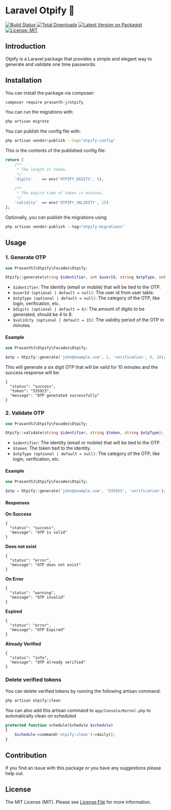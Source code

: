# Laravel Otpify 🔑

[![Build Status](https://scrutinizer-ci.com/g/prasanth-j/otpify/badges/build.png?b=master)](https://scrutinizer-ci.com/g/prasanth-j/otpify/build-status/master)
[![Total Downloads](https://img.shields.io/packagist/dt/prasanth-j/otpify.svg)](https://packagist.org/packages/prasanth-j/otpify)
[![Latest Version on Packagist](https://img.shields.io/packagist/v/prasanth-j/otpify)](https://packagist.org/packages/prasanth-j/otpify)
[![License: MIT](https://img.shields.io/packagist/l/prasanth-j/otpify)](https://opensource.org/licenses/MIT)

## Introduction

Otpify is a Laravel package that provides a simple and elegant way to generate and validate one time passwords.

## Installation

You can install the package via composer:

```bash
composer require prasanth-j/otpify
```

You can run the migrations with:

```bash
php artisan migrate
```

You can publish the config file with:

```bash
php artisan vendor:publish --tag="otpify-config"
```

This is the contents of the published config file:

```php
return [
    /**
     * The length of token.
     */
    'digits'    => env('OTPIFY_DIGITS', 6),

    /**
     * The expiry time of token in minutes.
     */
    'validity'  => env('OTPIFY_VALIDITY', 15)
];
```

Optionally, you can publish the migrations using

```php
php artisan vendor:publish --tag="otpify-migrations"
```

## Usage

### 1. Generate OTP

```php
use PrasanthJ\Otpify\Facades\Otpify;

Otpify::generate(string $identifier, int $userId, string $otpType, int $digits, int $validity);
```

-   `$identifier`: The identity (email or mobile) that will be tied to the OTP.
-   `$userId (optional | default = null)`: The user id from user table.
-   `$otpType (optional | default = null)`: The category of the OTP, like login, verification, etc.
-   `$digits (optional | default = 6)`: The amount of digits to be generated, should be 4 to 8.
-   `$validity (optional | default = 15)`: The validity period of the OTP in minutes.

#### Example

```php
use PrasanthJ\Otpify\Facades\Otpify;

$otp = Otpify::generate('john@example.com', 2, 'verification', 6, 10);
```

This will generate a six digit OTP that will be valid for 10 minutes and the success response will be:

```object
{
  "status": "success",
  "token": "535923",
  "message": "OTP genetated successfully"
}
```

### 2. Validate OTP

```php
use PrasanthJ\Otpify\Facades\Otpify;

Otpify::validate(string $identifier, string $token, string $otpType);
```

-   `$identifier`: The identity (email or mobile) that will be tied to the OTP.
-   `$token`: The token tied to the identity.
-   `$otpType (optional | default = null)`: The category of the OTP, like login, verification, etc.

#### Example

```php
use PrasanthJ\Otpify\Facades\Otpify;

$otp = Otpify::generate('john@example.com', '535923', 'verification');
```

#### Responses

**On Success**

```object
{
  "status": "success",
  "message": "OTP is valid"
}
```

**Does not exist**

```object
{
  "status": "error",
  "message": "OTP does not exist"
}
```

**On Error**

```object
{
  "status": "warning",
  "message": "OTP invalid"
}
```

**Expired**

```object
{
  "status": "error",
  "message": "OTP Expired"
}
```

**Already Verified**

```object
{
  "status": "info",
  "message": "OTP already verified"
}
```

### Delete verified tokens

You can delete verified tokens by running the following artisan command:

```bash
php artisan otpify:clean
```

You can also add this artisan command to `app/Console/Kernel.php` to automatically clean on scheduled

```php
protected function schedule(Schedule $schedule)
{
    $schedule->command('otpify:clean')->daily();
}
```

## Contribution

If you find an issue with this package or you have any suggestions please help out.

## License

The MIT License (MIT). Please see [License File](LICENSE.md) for more information.
